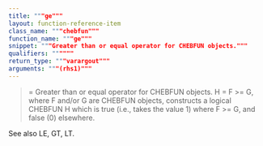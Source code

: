 ```yaml
---
title: """ge"""
layout: function-reference-item
class_name: """chebfun"""
function_name: """ge"""
snippet: """Greater than or equal operator for CHEBFUN objects."""
qualifiers: """"""
return_type: """varargout"""
arguments: """(rhs1)"""
---
```


 >=   Greater than or equal operator for CHEBFUN objects.
    H = F >= G, where F and/or G are CHEBFUN objects, constructs a logical
    CHEBFUN H which is true (i.e., takes the value 1) where F >= G, and false
    (0) elsewhere.
 
  See also LE, GT, LT.
